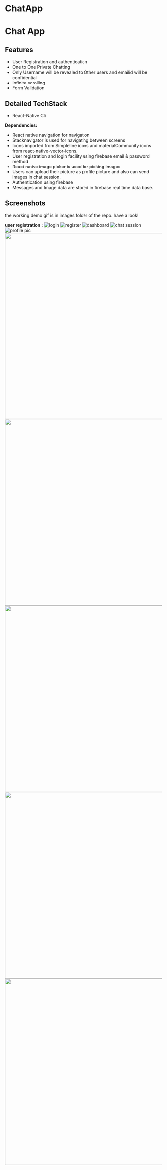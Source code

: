 # ChatApp
# **Chat App**

## **Features**
- User Registration and authentication
- One to One Private Chatting
- Only Username will be revealed to Other users and emailid will be confidential
- Infinite scrolling
- Form Validation

## **Detailed TechStack**

- React-Native Cli

**Dependencies:** 

- React native navigation for navigation
- Stacknavigator is used for navigating between screens
- Icons imported from Simpleline icons and materialCommunity icons from react-native-vector-icons.
- User registration and login facility using firebase email & password method
- React native image picker is used for picking images
- Users can upload their picture as profile picture and also can send images in chat session.
- Authentication using firebase
- Messages and Image data are stored in firebase real time data base.

## **Screenshots**

the working demo gif is in images folder of the repo. have a look!

**user registration :**
![login](/images/login.png)
![register](/images/register.png)
![dashboard](/images/dashboard.png)
![chat session](/images/chatsession.png)
![profile pic](images/image.png)
<img src="images/first.gif" height="600">
<img src="images/user1_chat.gif" height="600">
<img src="images/user3_chat.gif" height="600"> 
<img src="images/profile_picture_setup.gif" height="600">
<img src="images/profilepic_automatic_update.gif" height="600">
